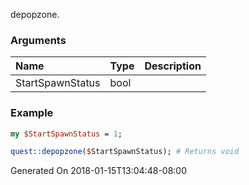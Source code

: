 depopzone.
### Arguments
**Name**|**Type**|**Description**
:---|:---|:---
StartSpawnStatus|bool|

### Example

```perl
my $StartSpawnStatus = 1;

quest::depopzone($StartSpawnStatus); # Returns void
```


Generated On 2018-01-15T13:04:48-08:00